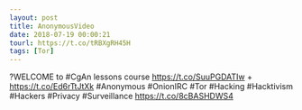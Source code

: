 ```yaml
---
layout: post
title: AnonymousVideo
date: 2018-07-19 00:00:21
tourl: https://t.co/tRBXgRH45H
tags: [Tor]
---
```

?WELCOME to #CgAn lessons course https://t.co/SuuPGDATIw + https://t.co/Ed6rTtJtXk #Anonymous #OnionIRC #Tor #Hacking #Hacktivism #Hackers #Privacy #Surveillance https://t.co/8cBASHDWS4